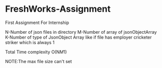 # FreshWorks-Assignment
First Assignment For Internship


N-Number of json files in directory
M-Number of array of jsonObjectArray
K-Number of type of JsonObject Array like if file has employer cricketer striker which is always 1

Total Time complexity O(N*M*1)

NOTE:The max file size can't set
